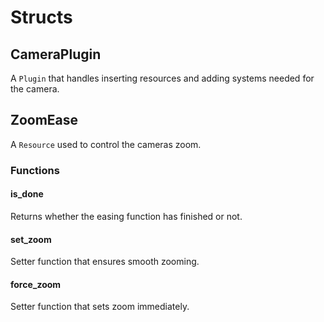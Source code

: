# Structs
## CameraPlugin
A `Plugin` that handles inserting resources and adding systems needed for the camera.
## ZoomEase
A `Resource` used to control the cameras zoom.
### Functions
#### is_done
Returns whether the easing function has finished or not.
#### set_zoom
Setter function that ensures smooth zooming.
#### force_zoom
Setter function that sets zoom immediately.